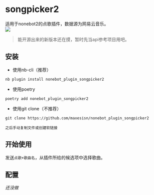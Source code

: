 # songpicker2
适用于nonebot2的点歌插件，数据源为网易云音乐。  
![](https://badge.fury.io/py/nonebot_plugin_songpicker2.svg)

> 能开源出来的新版本还在摸，暂时先当api参考项目用吧。

## 安装
* 使用nb-cli（推荐）  
```shell
nb plugin install nonebot_plugin_songpicker2
```

* 使用poetry
```shell
poetry add nonebot_plugin_songpicker2
```

* 使用git clone（不推荐）
```shell
git clone https://github.com/maxesisn/nonebot_plugin_songpicker2
  
之后手动复制文件或创建软链接
```

## 开始使用
发送`点歌+歌曲名`，从插件所给的候选项中选择歌曲。

## 配置
_还没做_
